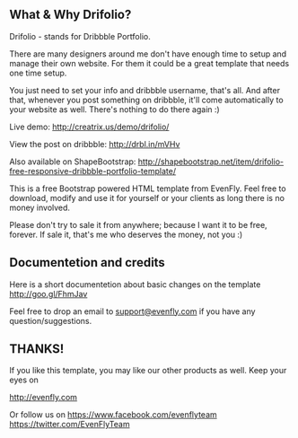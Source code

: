 What & Why Drifolio?
---------------------------
Drifolio - stands for Dribbble Portfolio.

There are many designers around me don't have enough time to setup and manage their own website.
For them it could be a great template that needs one time setup.

You just need to set your info and dribbble username, that's all.
And after that, whenever you post something on dribbble, it'll come automatically to your website as well.
There's nothing to do there again :)

Live demo: http://creatrix.us/demo/drifolio/

View the post on dribbble: http://drbl.in/mVHv

Also available on ShapeBootstrap:
http://shapebootstrap.net/item/drifolio-free-responsive-dribbble-portfolio-template/

This is a free Bootstrap powered HTML template from EvenFly. Feel free to download,
modify and use it for yourself or your clients as long there is no money involved.

Please don't try to sale it from anywhere; because I want it to be free, forever. If sale it,
that's me who deserves the money, not you :)

Documentetion and credits
---------------------------
Here is a short documentetion about basic changes on the template
http://goo.gl/FhmJav

Feel free to drop an email to support@evenfly.com
if you have any question/suggestions.


THANKS!
---------------------------
If you like this template, you may like our other products as well.
Keep your eyes on

http://evenfly.com

Or follow us on
https://www.facebook.com/evenflyteam
https://twitter.com/EvenFlyTeam
